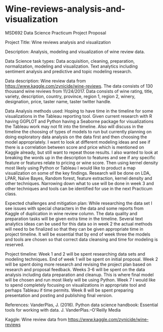 # Wine-reviews-analysis-and-visualization

MSD692 Data Science Practicum
Project Proposal 



Project Title: Wine reviews analysis and visualization

Description: Analysis, modeling and visualization of wine review data.

Data Science task types: 
Data acquisition, cleaning, preparation, normalization, modeling and visualization. Text analytics including sentiment analysis and predictive and topic modeling research.

Data description:
Wine review data from https://www.kaggle.com/zynicide/wine-reviews. The data consists of 130 thousand wine reviews from 11/24/2017. Data consists of wine rating, title, variety, description, country, province, region 1, region 2, winery, designation, price, taster name, taster twitter handle.

Data Analysis methods used:
Hoping to have time in the timeline for some visualizations in the Tableau reporting tool. Given current research with R having GGPLOT and Python having a Seaborne package for visualizations the Tableau work may not fit into the timeline. Also will discuss in the timeline the choosing of types of models to run but currently planning on doing exploratory data analysis on the data first and then choosing the model appropriately. 
I want to look at different modeling ideas and see if there is a correlation between score and price which is mentioned on Kaggle already, but still want to repeat those results. I also wanted to look at breaking the words up in the description to features and see if any specific feature or features relate to pricing or wine score. Then using kernel density most likely using Python or Tableau I would like to product a map visualization on some of the key findings.
Research will be done on LDA, LPAR, Naïve Bayes, Random forest, feature extraction, kernel density and other techniques. Narrowing down what to use will be done in week 3 and other techniques and tools can be identified for use in the next Practicum class.

Expected challenges and mitigation plan:
While researching the data set I see issues with special characters in the data and some reports from Kaggle of duplication in wine review column. The data quality and preparation tasks will be given extra time in the timeline. Several text analytics ideas can be used for this data so in week 2 the actual methods will need to be finalized so that they can be given appropriate time in project timeline. It will be essential that by end of week three the models and tools are chosen so that correct data cleansing and time for modeling is reserved.

Project timeline:
Week 1 and 2 will be spent researching data sets and modeling techniques. End of week 1 will be spent on initial proposal. Week 2 will be spent doing more research and revising the project plan based on research and proposal feedback.
Weeks 3-6 will be spent on the data analysis including data preparation and cleanup. This is where final model will be chosen and run most likely will be using Python.
Week 7 I would like to spend completely focusing on visualizations in appropriate tool and perhaps Tableau if time permits.
Week 8 will be spent preparing presentation and posting and publishing final version.

References:
VanderPlas, J. (2016). Python data science handbook: Essential tools for working with data. J. VanderPlas.–O'Reilly Media

Kaggle: Wine review data from https://www.kaggle.com/zynicide/wine-reviews

